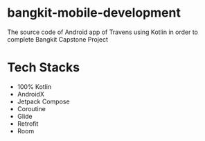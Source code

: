 # bangkit-mobile-development
The source code of Android app of Travens using Kotlin in order to complete Bangkit Capstone Project

# Tech Stacks
- 100% Kotlin
- AndroidX
- Jetpack Compose
- Coroutine
- Glide
- Retrofit
- Room
